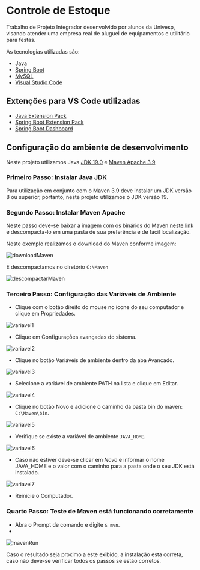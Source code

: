# Controle de Estoque

Trabalho de Projeto Integrador desenvolvido por alunos da Univesp, visando atender uma empresa real de aluguel de equipamentos e utilitário para festas.

As tecnologias utilizadas são:
- Java
- [Spring Boot](https://spring.io/)
- [MySQL](https://www.mysql.com/)
- [Visual Studio Code](https://code.visualstudio.com/)

## Extenções para VS Code utilizadas

- [Java Extension Pack](https://marketplace.visualstudio.com/items?itemName=vscjava.vscode-java-pack)
- [Spring Boot Extension Pack](https://marketplace.visualstudio.com/items?itemName=vmware.vscode-boot-dev-pack)
- [Spring Boot Dashboard](https://marketplace.visualstudio.com/items?itemName=vscjava.vscode-spring-boot-dashboard)

## Configuração do ambiente de desenvolvimento

Neste projeto utilizamos Java [JDK 19.0](https://www.oracle.com/java/technologies/downloads/#jdk19-windows) e [Maven Apache 3.9](https://maven.apache.org/download.cgi)

### Primeiro Passo: Instalar Java JDK

Para utilização em conjunto com o Maven 3.9 deve instalar um JDK versão 8 ou superior, portanto, neste projeto utilizamos o JDK versão 19.

### Segundo Passo: Instalar Maven Apache

Neste passo deve-se baixar a imagem com os binários do Maven [neste link](https://maven.apache.org/download.cgi) e descompacta-lo em uma pasta de sua preferência e de fácil localização.

Neste exemplo realizamos o download do Maven conforme imagem:

![downloadMaven](https://user-images.githubusercontent.com/90393104/224877632-20bb6ea3-d165-4ac0-9459-32c93690cbf0.jpg)

E descompactamos no diretório `C:\Maven`

![descompactarMaven](https://user-images.githubusercontent.com/90393104/224877665-a31100a5-e2e7-459b-9127-7ae5ef9c79d1.jpg)

### Terceiro Passo: Configuração das Variáveis de Ambiente

- Clique com o botão direito do mouse no ícone do seu computador e clique em Propriedades.

![variavel1](https://user-images.githubusercontent.com/90393104/224878693-346b641a-d16d-438a-94f6-0b5329e7e6ee.jpg)

- Clique em Configurações avançadas do sistema.

![variavel2](https://user-images.githubusercontent.com/90393104/224879247-b3b88332-0b4c-406c-9b30-73c6cd817d4e.jpg)

- Clique no botão Variáveis de ambiente dentro da aba Avançado.

![variavel3](https://user-images.githubusercontent.com/90393104/224879505-9d15bea5-58c1-49eb-9c76-1493df2d6d28.jpg)

- Selecione a variável de ambiente PATH na lista e clique em Editar.

![variavel4](https://user-images.githubusercontent.com/90393104/224879876-e838014a-ae89-48f6-b8da-8f3f225e3d9c.jpg)

- Clique no botão Novo e adicione o caminho da pasta bin do maven: `C:\Maven\bin`.

![variavel5](https://user-images.githubusercontent.com/90393104/224880203-fe0a0d7a-891f-4d69-b9ef-11324faf93e7.jpg)

- Verifique se existe a variável de ambiente `JAVA_HOME`.

![variavel6](https://user-images.githubusercontent.com/90393104/224880555-6f681819-8106-46c1-a5b6-e1abd62f86bd.jpg)

- Caso não estiver deve-se clicar em *Novo* e informar o nome JAVA_HOME e o valor com o caminho para a pasta onde o seu JDK está instalado.

![variavel7](https://user-images.githubusercontent.com/90393104/224881360-94e43edb-ecd4-4518-a814-d80f07464262.jpg)

- Reinicie o Computador.

### Quarto Passo: Teste de Maven está funcionando corretamente

- Abra o Prompt de comando e digite `$ mvn`.
- 
![mavenRun](https://user-images.githubusercontent.com/90393104/224882442-2b6f32f8-3d8f-44aa-96f4-780bbaa991f5.jpg)

Caso o resultado seja proximo a este exibido, a instalação esta correta, caso não deve-se verificar todos os passos se estão corretos.
